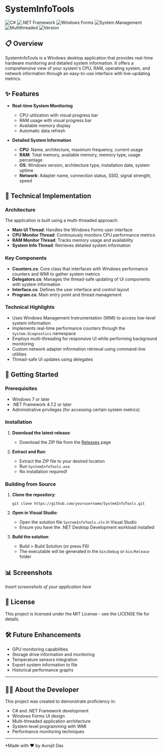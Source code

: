 # SystemInfoTools

![C#](https://img.shields.io/badge/C%23-10.0-brightgreen)
![.NET Framework](https://img.shields.io/badge/.NET%20Framework-4.7.2-purple)
![Windows Forms](https://img.shields.io/badge/Windows%20Forms-UI-blue)
![System.Management](https://img.shields.io/badge/System.Management-WMI-orange)
![Multithreaded](https://img.shields.io/badge/Architecture-Multithreaded-red)
![Version](https://img.shields.io/badge/Version-0.4.0-yellow)

## 📋 Overview

SystemInfoTools is a Windows desktop application that provides real-time hardware monitoring and detailed system information. It offers a comprehensive view of your system's CPU, RAM, operating system, and network information through an easy-to-use interface with live-updating metrics.

## ✨ Features

- **Real-time System Monitoring**
  - CPU utilization with visual progress bar
  - RAM usage with visual progress bar
  - Available memory display
  - Automatic data refresh

- **Detailed System Information**
  - **CPU**: Name, architecture, maximum frequency, current usage
  - **RAM**: Total memory, available memory, memory type, usage percentage
  - **OS**: Windows version, architecture type, installation date, system uptime
  - **Network**: Adapter name, connection status, SSID, signal strength, speed

## 🔧 Technical Implementation

### Architecture

The application is built using a multi-threaded approach:

- **Main UI Thread**: Handles the Windows Forms user interface
- **CPU Monitor Thread**: Continuously monitors CPU performance metrics
- **RAM Monitor Thread**: Tracks memory usage and availability
- **System Info Thread**: Retrieves detailed system information

### Key Components

- **Counters.cs**: Core class that interfaces with Windows performance counters and WMI to gather system metrics
- **Delegators.cs**: Manages the thread-safe updating of UI components with system information
- **Interface.cs**: Defines the user interface and control layout
- **Program.cs**: Main entry point and thread management

### Technical Highlights

- Uses Windows Management Instrumentation (WMI) to access low-level system information
- Implements real-time performance counters through the `System.Diagnostics` namespace
- Employs multi-threading for responsive UI while performing background monitoring
- Custom network adapter information retrieval using command-line utilities
- Thread-safe UI updates using delegates

## 🚀 Getting Started

### Prerequisites

- Windows 7 or later
- .NET Framework 4.7.2 or later
- Administrative privileges (for accessing certain system metrics)

### Installation

1. **Download the latest release**:
   - Download the ZIP file from the [Releases](https://github.com/yourusername/SystemInfoTools/releases) page

2. **Extract and Run**:
   - Extract the ZIP file to your desired location
   - Run `SystemInfoTools.exe`
   - No installation required!

### Building from Source

1. **Clone the repository**:
   ```
   git clone https://github.com/yourusername/SystemInfoTools.git
   ```

2. **Open in Visual Studio**:
   - Open the solution file `SystemInfoTools.sln` in Visual Studio
   - Ensure you have the .NET Desktop Development workload installed

3. **Build the solution**:
   - Build > Build Solution (or press F6)
   - The executable will be generated in the `bin/Debug` or `bin/Release` folder

## 📊 Screenshots

*Insert screenshots of your application here*

## 📝 License

This project is licensed under the MIT License - see the LICENSE file for details.

## 🛠 Future Enhancements

- GPU monitoring capabilities
- Storage drive information and monitoring
- Temperature sensors integration
- Export system information to file
- Historical performance graphs

---

## 👨‍💻 About the Developer

This project was created to demonstrate proficiency in:

- C# and .NET Framework development
- Windows Forms UI design
- Multi-threaded application architecture
- System-level programming with WMI
- Performance monitoring techniques

---

*Made with ❤️ by Aurojit Das
